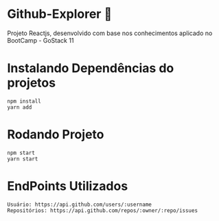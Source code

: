 # Github-Explorer 🚀

Projeto Reactjs, desenvolvido com base nos conhecimentos aplicado no BootCamp - GoStack 11

# Instalando Dependências do projetos
```
npm install
yarn add
```
# Rodando Projeto
```
npm start
yarn start
```

# EndPoints Utilizados
```
Usuário: https://api.github.com/users/:username
Repositórios: https://api.github.com/repos/:owner/:repo/issues
```
